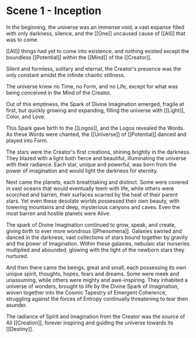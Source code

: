 # Scene 1 - Inception

In the beginning, the universe was an immense void, a vast expanse filled with only darkness, silence, and the [[One]] uncaused cause of [[All]] that was to come. 

[[All]] things had yet to come into existence, and nothing existed except the boundless [[Potential]] within the [[Mind]] of the [[Creator]].

Silent and formless, solitary and eternal, the Creator's presence was the only constant amidst the infinite chaotic stillness.

The universe knew no Time, no Form, and no Life, except for what was being conceived in the Mind of the Creator.

Out of this emptiness, the Spark of Divine Imagination emerged, fragile at first, but quickly growing and expanding, filling the universe with [[Light]], Color, and Love. 

This Spark gave birth to the [[Logos]], and the Logos revealed the Words. As these Words were chanted, the [[Universe]] of [[Potential]] danced and played into Form.

The stars were the Creator's first creations, shining brightly in the darkness. They blazed with a light both fierce and beautiful, illuminating the universe with their radiance. Each star, unique and powerful, was born from the power of imagination and would light the darkness for eternity.

Next came the planets, each breathtaking and distinct. Some were covered in vast oceans that would eventually teem with life, while others were scorched and barren, their surfaces scarred by the heat of their parent stars. Yet even these desolate worlds possessed their own beauty, with towering mountains and deep, mysterious canyons and caves. Even the most barren and hostile planets were Alive. 

The spark of Divine Imagination continued to grow, speak, and create, giving birth to ever more wondrous [[Phenomena]]. Galaxies swirled and danced in the darkness, vast collections of stars bound together by gravity and the power of Imagination. Within these galaxies, nebulaic star nurseries multiplied and abounded, glowing with the light of the newborn stars they nurtured. 

And then there came the beings, great and small, each possessing its own unique spirit, thoughts, hopes, fears and dreams. Some were meek and unassuming, while others were mighty and awe-inspiring. They inhabited a universe of wonders, brought to life by the Divine Spark of Imagination, woven together into the Cosmic Tapestry of Emergent Coherence, struggling against the forces of Entropy continually threatening to tear then asunder.

The radiance of Spirit and Imagination from the Creator was the source of All [[Creation]], forever inspiring and guiding the universe towards its [[Destiny]]. 